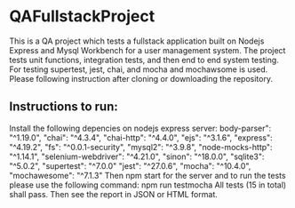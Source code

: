 # QAFullstackProject

This is a QA project which tests a fullstack application built on Nodejs Express and Mysql Workbench for a user management system. The project tests unit functions, integration tests, and then end to end system testing. For testing supertest, jest, chai, and mocha and mochawsome is used. Please following instruction after cloning or downloading the repository.

## Instructions to run:
Install the following depencies on nodejs express server:
body-parser": "^1.19.0",
    "chai": "^4.3.4",
    "chai-http": "^4.4.0",
    "ejs": "^3.1.6",
    "express": "^4.19.2",
    "fs": "^0.0.1-security",
    "mysql2": "^3.9.8",
    "node-mocks-http": "^1.14.1",
    "selenium-webdriver": "^4.21.0",
    "sinon": "^18.0.0",
    "sqlite3": "^5.0.2",
    "supertest": "^7.0.0"
    "jest": "^27.0.6",
    "mocha": "^10.4.0",
    "mochawesome": "^7.1.3"
Then npm start for the server and to run the tests please use the following command:
npm run testmocha
All tests (15 in total) shall pass. Then see the report in JSON or HTML format.